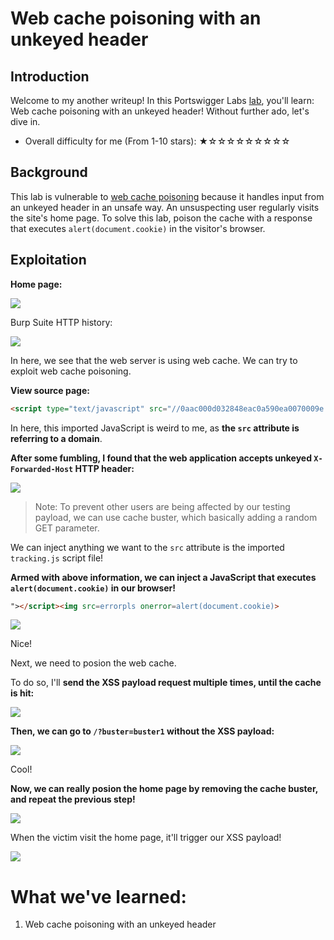 # Web cache poisoning with an unkeyed header

## Introduction

Welcome to my another writeup! In this Portswigger Labs [lab](https://portswigger.net/web-security/web-cache-poisoning/exploiting-design-flaws/lab-web-cache-poisoning-with-an-unkeyed-header), you'll learn: Web cache poisoning with an unkeyed header! Without further ado, let's dive in.

- Overall difficulty for me (From 1-10 stars): ★☆☆☆☆☆☆☆☆☆

## Background

This lab is vulnerable to [web cache poisoning](https://portswigger.net/web-security/web-cache-poisoning) because it handles input from an unkeyed header in an unsafe way. An unsuspecting user regularly visits the site's home page. To solve this lab, poison the cache with a response that executes `alert(document.cookie)` in the visitor's browser.

## Exploitation

**Home page:**

![](https://github.com/siunam321/CTF-Writeups/blob/main/Portswigger-Labs/Web-Cache-Poisoning/Cache-1/images/Pasted%20image%2020230122173716.png)

Burp Suite HTTP history:

![](https://github.com/siunam321/CTF-Writeups/blob/main/Portswigger-Labs/Web-Cache-Poisoning/Cache-1/images/Pasted%20image%2020230122173923.png)

In here, we see that the web server is using web cache. We can try to exploit web cache poisoning.

**View source page:**
```html
<script type="text/javascript" src="//0aac000d032848eac0a590ea0070009e.web-security-academy.net/resources/js/tracking.js"></script>
```

In here, this imported JavaScript is weird to me, as **the `src` attribute is referring to a domain**.

**After some fumbling, I found that the web application accepts unkeyed `X-Forwarded-Host` HTTP header:**

![](https://github.com/siunam321/CTF-Writeups/blob/main/Portswigger-Labs/Web-Cache-Poisoning/Cache-1/images/Pasted%20image%2020230122174709.png)

> Note: To prevent other users are being affected by our testing payload, we can use cache buster, which basically adding a random GET parameter.

We can inject anything we want to the `src` attribute is the imported `tracking.js` script file!

**Armed with above information, we can inject a JavaScript that executes `alert(document.cookie)` in our browser!**
```html
"></script><img src=errorpls onerror=alert(document.cookie)>
```

![](https://github.com/siunam321/CTF-Writeups/blob/main/Portswigger-Labs/Web-Cache-Poisoning/Cache-1/images/Pasted%20image%2020230122175643.png)

Nice!

Next, we need to posion the web cache.

To do so, I'll **send the XSS payload request multiple times, until the cache is hit:**

![](https://github.com/siunam321/CTF-Writeups/blob/main/Portswigger-Labs/Web-Cache-Poisoning/Cache-1/images/Pasted%20image%2020230122175732.png)

**Then, we can go to `/?buster=buster1` without the XSS payload:**

![](https://github.com/siunam321/CTF-Writeups/blob/main/Portswigger-Labs/Web-Cache-Poisoning/Cache-1/images/Pasted%20image%2020230122175749.png)

Cool!

**Now, we can really posion the home page by removing the cache buster, and repeat the previous step!**

![](https://github.com/siunam321/CTF-Writeups/blob/main/Portswigger-Labs/Web-Cache-Poisoning/Cache-1/images/Pasted%20image%2020230122175916.png)

When the victim visit the home page, it'll trigger our XSS payload!

![](https://github.com/siunam321/CTF-Writeups/blob/main/Portswigger-Labs/Web-Cache-Poisoning/Cache-1/images/Pasted%20image%2020230122175939.png)

# What we've learned:

1. Web cache poisoning with an unkeyed header